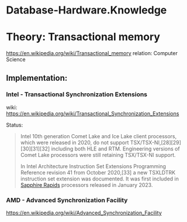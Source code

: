 # Database-Hardware.Knowledge

# Theory: Transactional memory
https://en.wikipedia.org/wiki/Transactional_memory
relation: Computer Science


## Implementation:
### Intel - Transactional Synchronization Extensions
wiki: https://en.wikipedia.org/wiki/Transactional_Synchronization_Extensions

Status:
> Intel 10th generation Comet Lake and Ice Lake client processors, which were released in 2020, do not support TSX/TSX-NI,[28][29][30][31][32] including both HLE and RTM. Engineering versions of Comet Lake processors were still retaining TSX/TSX-NI support.
>
>In Intel Architecture Instruction Set Extensions Programming Reference revision 41 from October 2020,[33] a new TSXLDTRK instruction set extension was documented. It was first included in [Sapphire Rapids](https://en.wikipedia.org/wiki/Sapphire_Rapids) processors released in January 2023.

### AMD - Advanced Synchronization Facility
https://en.wikipedia.org/wiki/Advanced_Synchronization_Facility


